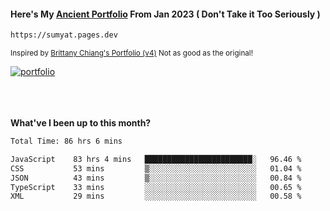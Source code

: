 #### Here's My [Ancient Portfolio](https://sumyat.pages.dev) From Jan 2023 ( Don't Take it Too Seriously ) 
````bash
https://sumyat.pages.dev 
````

<sub>Inspired by [Brittany Chiang's Portfolio (v4)](https://v4.brittanychiang.com/) Not as good as the original!</sub>


<a href='https://sumyat.pages.dev/'>
    <img src='https://github.com/sumyat-aung/sumyat-aung/assets/108873224/c9b4f2be-c585-4dd3-84e1-692c3854a6d8' alt='portfolio' align='center' />
</a>


<br />
<br />


<br />
<br />

**What've I been up to this month?**

<!--START_SECTION:waka-->

```txt
Total Time: 86 hrs 6 mins

JavaScript    83 hrs 4 mins   ████████████████████████░   96.46 %
CSS           53 mins         ▒░░░░░░░░░░░░░░░░░░░░░░░░   01.04 %
JSON          43 mins         ▒░░░░░░░░░░░░░░░░░░░░░░░░   00.84 %
TypeScript    33 mins         ░░░░░░░░░░░░░░░░░░░░░░░░░   00.65 %
XML           29 mins         ░░░░░░░░░░░░░░░░░░░░░░░░░   00.58 %
```

<!--END_SECTION:waka-->




